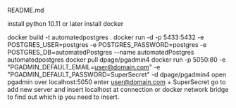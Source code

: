 README.md

install python 10.11 or later
install docker

docker build -t automatedpostgres .
docker run -d -p 5433:5432 -e POSTGRES_USER=postgres -e POSTGRES_PASSWORD=postgres -e POSTGRES_DB=automatedPostgres --name automatedPostgres automatedpostgres
docker pull dpage/pgadmin4
docker run -p 5050:80 -e "PGADMIN_DEFAULT_EMAIL=user@domain.com" -e "PGADMIN_DEFAULT_PASSWORD=SuperSecret" -d dpage/pgadmin4
open pgadmin over localhost:5050 enter user@domain.com + SuperSecret go to add new server and insert localhost at connection or docker network bridge to find out which ip you need to insert.

